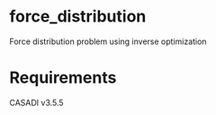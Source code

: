 # force_distribution
Force distribution problem using inverse optimization

# Requirements
CASADI v3.5.5
